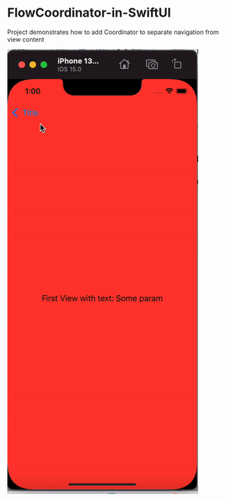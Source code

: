 # FlowCoordinator-in-SwiftUI
Project demonstrates how to add Coordinator to separate navigation from view content

![image info](./ezgif.com-gif-maker.gif)
